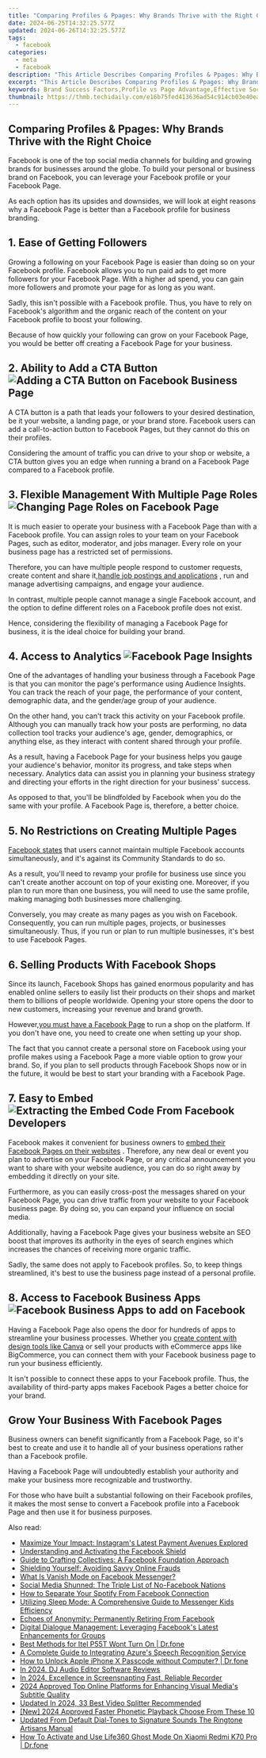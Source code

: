 ```yaml
---
title: "Comparing Profiles & Ppages: Why Brands Thrive with the Right Choice"
date: 2024-06-25T14:32:25.577Z
updated: 2024-06-26T14:32:25.577Z
tags:
  - facebook
categories:
  - meta
  - facebook
description: "This Article Describes Comparing Profiles & Ppages: Why Brands Thrive with the Right Choice"
excerpt: "This Article Describes Comparing Profiles & Ppages: Why Brands Thrive with the Right Choice"
keywords: Brand Success Factors,Profile vs Page Advantage,Effective Social Media Presence,Strategic Content Platforms,Optimal Business Outreach,Choosing Right Social Channels,Maximizing Brand Impact
thumbnail: https://thmb.techidaily.com/e16b75fed413636ad54c914cb03e40ea47ab207cb6190aa0c6171995d867746d.jpg
---
```


## Comparing Profiles & Ppages: Why Brands Thrive with the Right Choice

 Facebook is one of the top social media channels for building and growing brands for businesses around the globe. To build your personal or business brand on Facebook, you can leverage your Facebook profile or your Facebook Page.

 As each option has its upsides and downsides, we will look at eight reasons why a Facebook Page is better than a Facebook profile for business branding.

## 1\. Ease of Getting Followers

 Growing a following on your Facebook Page is easier than doing so on your Facebook profile. Facebook allows you to run paid ads to get more followers for your Facebook Page. With a higher ad spend, you can gain more followers and promote your page for as long as you want.

 Sadly, this isn't possible with a Facebook profile. Thus, you have to rely on Facebook's algorithm and the organic reach of the content on your Facebook profile to boost your following.

 Because of how quickly your following can grow on your Facebook Page, you would be better off creating a Facebook Page for your business.

## 2\. Ability to Add a CTA Button ![Adding a CTA Button on Facebook Business Page](https://static1.makeuseofimages.com/wordpress/wp-content/uploads/2022/04/1-Adding-a-CTA-Button-on-Facebook-Business-Page.jpg)

 A CTA button is a path that leads your followers to your desired destination, be it your website, a landing page, or your brand store. Facebook users can add a call-to-action button to Facebook Pages, but they cannot do this on their profiles.

 Considering the amount of traffic you can drive to your shop or website, a CTA button gives you an edge when running a brand on a Facebook Page compared to a Facebook profile.

## 3\. Flexible Management With Multiple Page Roles ![Changing Page Roles on Facebook Page](https://static1.makeuseofimages.com/wordpress/wp-content/uploads/2022/04/2-Changing-Page-Roles-on-Facebook-Page.jpg)

 It is much easier to operate your business with a Facebook Page than with a Facebook profile. You can assign roles to your team on your Facebook Pages, such as editor, moderator, and jobs manager. Every role on your business page has a restricted set of permissions.

 Therefore, you can have multiple people respond to customer requests, create content and share it,[handle job postings and applications](https://www.makeuseof.com/how-to-post-a-job-ad-on-facebook/) , run and manage advertising campaigns, and engage your audience.

 In contrast, multiple people cannot manage a single Facebook account, and the option to define different roles on a Facebook profile does not exist.

 Hence, considering the flexibility of managing a Facebook Page for business, it is the ideal choice for building your brand.

## 4\. Access to Analytics ![Facebook Page Insights](https://static1.makeuseofimages.com/wordpress/wp-content/uploads/2022/04/3-Facebook-Page-Insights.jpg)

 One of the advantages of handling your business through a Facebook Page is that you can monitor the page's performance using Audience Insights. You can track the reach of your page, the performance of your content, demographic data, and the gender/age group of your audience.

 On the other hand, you can't track this activity on your Facebook profile. Although you can manually track how your posts are performing, no data collection tool tracks your audience's age, gender, demographics, or anything else, as they interact with content shared through your profile.

 As a result, having a Facebook Page for your business helps you gauge your audience's behavior, monitor its progress, and take steps when necessary. Analytics data can assist you in planning your business strategy and directing your efforts in the right direction for your business' success.

 As opposed to that, you'll be blindfolded by Facebook when you do the same with your profile. A Facebook Page is, therefore, a better choice.

## 5\. No Restrictions on Creating Multiple Pages

[Facebook states](http://web.facebook.com/help/975828035803295?%5Frdc=1&%5Frdr) that users cannot maintain multiple Facebook accounts simultaneously, and it's against its Community Standards to do so.

 As a result, you'll need to revamp your profile for business use since you can't create another account on top of your existing one. Moreover, if you plan to run more than one business, you will need to use the same profile, making managing both businesses more challenging.

 Conversely, you may create as many pages as you wish on Facebook. Consequently, you can run multiple pages, projects, or businesses simultaneously. Thus, if you run or plan to run multiple businesses, it's best to use Facebook Pages.

## 6\. Selling Products With Facebook Shops

 Since its launch, Facebook Shops has gained enormous popularity and has enabled online sellers to easily list their products on their shops and market them to billions of people worldwide. Opening your store opens the door to new customers, increasing your revenue and brand growth.

 However,[you must have a Facebook Page](https://www.makeuseof.com/tag/how-to-create-a-facebook-business-page/) to run a shop on the platform. If you don't have one, you need to create one when setting up your shop.

 The fact that you cannot create a personal store on Facebook using your profile makes using a Facebook Page a more viable option to grow your brand. So, if you plan to sell products through Facebook Shops now or in the future, it would be best to start your branding with a Facebook Page.

## 7\. Easy to Embed ![Extracting the Embed Code From Facebook Developers](https://static1.makeuseofimages.com/wordpress/wp-content/uploads/2022/04/4-Extracting-the-Embed-Code-From-Facebook-Developers.jpg)

 Facebook makes it convenient for business owners to [embed their Facebook Pages on their websites](https://www.makeuseof.com/tag/add-facebook-widgets-buttons-website/) . Therefore, any new deal or event you plan to advertise on your Facebook Page, or any critical announcement you want to share with your website audience, you can do so right away by embedding it directly on your site.

 Furthermore, as you can easily cross-post the messages shared on your Facebook Page, you can drive traffic from your website to your Facebook business page. By doing so, you can expand your influence on social media.

 Additionally, having a Facebook Page gives your business website an SEO boost that improves its authority in the eyes of search engines which increases the chances of receiving more organic traffic.

 Sadly, the same does not apply to Facebook profiles. So, to keep things streamlined, it's best to use the business page instead of a personal profile.

## 8\. Access to Facebook Business Apps ![Facebook Business Apps to add on Facebook](https://static1.makeuseofimages.com/wordpress/wp-content/uploads/2022/04/5-Facebook-Business-Apps-to-add-on-Facebook.jpg)

 Having a Facebook Page also opens the door for hundreds of apps to streamline your business processes. Whether you [create content with design tools like Canva](https://www.makeuseof.com/how-to-use-canva-beginners-guide/) or sell your products with eCommerce apps like BigCommerce, you can connect them with your Facebook business page to run your business efficiently.

 It isn't possible to connect these apps to your Facebook profile. Thus, the availability of third-party apps makes Facebook Pages a better choice for your brand.

## Grow Your Business With Facebook Pages

 Business owners can benefit significantly from a Facebook Page, so it's best to create and use it to handle all of your business operations rather than a Facebook profile.

 Having a Facebook Page will undoubtedly establish your authority and make your business more recognizable and trustworthy.

 For those who have built a substantial following on their Facebook profiles, it makes the most sense to convert a Facebook profile into a Facebook Page and then use it for business purposes.


<ins class="adsbygoogle"
     style="display:block"
     data-ad-format="autorelaxed"
     data-ad-client="ca-pub-7571918770474297"
     data-ad-slot="1223367746"></ins>



<ins class="adsbygoogle"
     style="display:block"
     data-ad-client="ca-pub-7571918770474297"
     data-ad-slot="8358498916"
     data-ad-format="auto"
     data-full-width-responsive="true"></ins>

<span class="atpl-alsoreadstyle">Also read:</span>
<div><ul>
<li><a href="https://facebook.techidaily.com/maximize-your-impact-instagrams-latest-payment-avenues-explored/"><u>Maximize Your Impact: Instagram's Latest Payment Avenues Explored</u></a></li>
<li><a href="https://facebook.techidaily.com/understanding-and-activating-the-facebook-shield/"><u>Understanding and Activating the Facebook Shield</u></a></li>
<li><a href="https://facebook.techidaily.com/guide-to-crafting-collectives-a-facebook-foundation-approach/"><u>Guide to Crafting Collectives: A Facebook Foundation Approach</u></a></li>
<li><a href="https://facebook.techidaily.com/shielding-yourself-avoiding-savvy-online-frauds/"><u>Shielding Yourself: Avoiding Savvy Online Frauds</u></a></li>
<li><a href="https://facebook.techidaily.com/what-is-vanish-mode-on-facebook-messenger/"><u>What Is Vanish Mode on Facebook Messenger?</u></a></li>
<li><a href="https://facebook.techidaily.com/social-media-shunned-the-triple-list-of-no-facebook-nations/"><u>Social Media Shunned: The Triple List of No-Facebook Nations</u></a></li>
<li><a href="https://facebook.techidaily.com/how-to-separate-your-spotify-from-facebook-connection/"><u>How to Separate Your Spotify From Facebook Connection</u></a></li>
<li><a href="https://facebook.techidaily.com/utilizing-sleep-mode-a-comprehensive-guide-to-messenger-kids-efficiency/"><u>Utilizing Sleep Mode: A Comprehensive Guide to Messenger Kids Efficiency</u></a></li>
<li><a href="https://facebook.techidaily.com/echoes-of-anonymity-permanently-retiring-from-facebook/"><u>Echoes of Anonymity: Permanently Retiring From Facebook</u></a></li>
<li><a href="https://facebook.techidaily.com/digital-dialogue-management-leveraging-facebooks-latest-enhancements-for-groups/"><u>Digital Dialogue Management: Leveraging Facebook's Latest Enhancements for Groups</u></a></li>
<li><a href="https://howto.techidaily.com/best-methods-for-itel-p55t-wont-turn-on-drfone-by-drfone-fix-android-problems-fix-android-problems/"><u>Best Methods for Itel P55T Wont Turn On | Dr.fone</u></a></li>
<li><a href="https://extra-lessons.techidaily.com/a-complete-guide-to-integrating-azures-speech-recognition-service/"><u>A Complete Guide to Integrating Azure's Speech Recognition Service</u></a></li>
<li><a href="https://iphone-unlock.techidaily.com/how-to-unlock-apple-iphone-x-passcode-without-computer-drfone-by-drfone-ios/"><u>How to Unlock Apple iPhone X Passcode without Computer? | Dr.fone</u></a></li>
<li><a href="https://sound-tweaking.techidaily.com/in-2024-dj-audio-editor-software-reviews/"><u>In 2024, DJ Audio Editor Software Reviews</u></a></li>
<li><a href="https://on-screen-recording.techidaily.com/in-2024-excellence-in-screensnapting-fast-reliable-recorder/"><u>In 2024, Excellence in Screensnapting  Fast, Reliable Recorder</u></a></li>
<li><a href="https://some-guidance.techidaily.com/2024-approved-top-online-platforms-for-enhancing-visual-medias-subtitle-quality/"><u>2024 Approved  Top Online Platforms for Enhancing Visual Media's Subtitle Quality</u></a></li>
<li><a href="https://ai-video-editing.techidaily.com/updated-in-2024-33-best-video-splitter-recommended/"><u>Updated In 2024, 33 Best Video Splitter Recommended</u></a></li>
<li><a href="https://vp-tips.techidaily.com/new-2024-approved-faster-phonetic-playback-choose-from-these-10/"><u>[New] 2024 Approved  Faster Phonetic Playback  Choose From These 10</u></a></li>
<li><a href="https://voice-adjusting.techidaily.com/updated-from-default-dial-tones-to-signature-sounds-the-ringtone-artisans-manual/"><u>Updated From Default Dial-Tones to Signature Sounds The Ringtone Artisans Manual</u></a></li>
<li><a href="https://location-social.techidaily.com/how-to-activate-and-use-life360-ghost-mode-on-xiaomi-redmi-k70-pro-drfone-by-drfone-virtual-android/"><u>How To Activate and Use Life360 Ghost Mode On Xiaomi Redmi K70 Pro | Dr.fone</u></a></li>
</ul></div>
